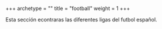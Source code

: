 +++
archetype = ""
title = "football" 
weight = 1
+++



Esta sección econtraras las diferentes ligas del futbol español.